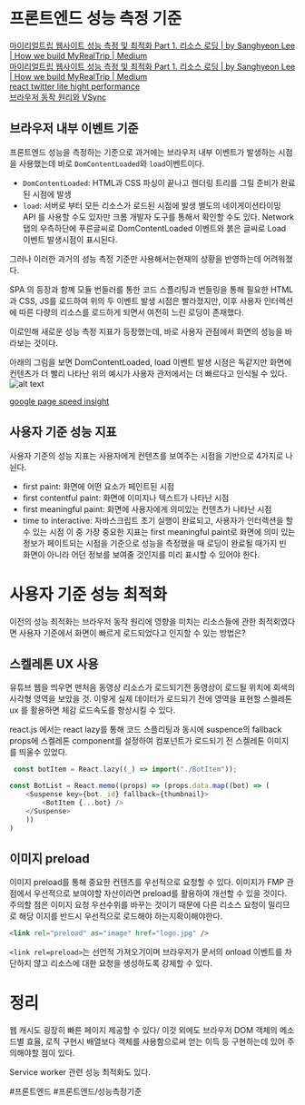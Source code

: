 # 프론트엔드 성능 측정 기준

[마이리얼트립 웹사이트 성능 측정 및 최적화 Part 1. 리소스 로딩 | by Sanghyeon Lee | How we build MyRealTrip | Medium](https://medium.com/myrealtrip-product/fe-website-perf-part1-6ae5b10e3433)  
[마이리얼트립 웹사이트 성능 측정 및 최적화 Part 1. 리소스 로딩 | by Sanghyeon Lee | How we build MyRealTrip | Medium](https://medium.com/myrealtrip-product/fe-website-perf-part1-6ae5b10e3433)  
[react twitter lite hight performance](https://medium.com/@paularmstrong/twitter-lite-and-high-performance-react-progressive-web-apps-at-scale-d28a00e780a3)  
[브라우저 동작 원리와 VSync](https://coffeeandcakeandnewjeong.tistory.com/55)

## 브라우저 내부 이벤트 기준

프론트엔드 성능을 측정하는 기준으로 과거에는 브라우저 내부 이벤트가 발생하는 시점을 사용했는데 바로 `DomContentLoaded`와 `load`이벤트이다.

- `DomContentLoaded`: HTML과 CSS 파싱이 끝나고 렌더링 트리를 그릴 준비가 완료된 시점에 발생
- `load`: 서버로 부터 모든 리소스가 로드된 시점에 발생
  별도의 네이게이션타이밍 API 를 사용할 수도 있자만 크롬 개발자 도구를 통해서 확인할 수도 있다. Network탭의 우측하단에 푸른글씨로 DomContentLoaded 이벤트와 붉은 글씨로 Load 이벤트 발생시점이 표시된다.

그러나 이러한 과거의 성능 측정 기준만 사용해서는현재의 상황을 반영하는데 어려워졌다.

SPA 의 등장과 함꼐 모듈 번들러를 통한 코드 스플리팅과 번들링을 통해 필요한 HTML과 CSS, JS를 로드하여 위의 두 이벤트 발생 시점은 빨라졌지만, 이후 사용자 인터렉션에 따른 다량의 리소스를 로드하게 되면서 여전히 느린 로딩이 존재했다.

이로인해 새로운 성능 측정 지표가 등장했는데, 바로 사용자 관점에서 화면의 성능을 바라보는 것이다.

아래의 그림을 보면 DomContentLoaded, load 이벤트 발생 시점은 독같지만 화면에 컨텐츠가 더 빨리 나타난 위의 예시가 사용자 관저에서는 더 빠르다고 인식될 수 있다.
![alt text](https://6b7o7u172h-flywheel.netdna-ssl.com/wp-content/uploads/2020/11/Google-page-rendering.jpg)

[google page speed insight](https://www.razorsocial.com/google-page-speed-insights/)

## 사용자 기준 성능 지표

사용자 기준의 성능 지표는 사용자에게 컨텐츠를 보여주는 시점을 기반으로 4가지로 나뉜다.

- first paint: 화면에 어떤 요소가 페인트된 시점
- first contentful paint: 화면에 이미지나 텍스트가 나타난 시점
- first meaningful paint: 화면에 사용자에게 의미있는 컨텐츠가 나타난 시점
- time to interactive: 자바스크립트 초기 실행이 완료되고, 사용자가 인터렉션을 할수 있는 시점
  이 중 가장 중요한 지표는 first meaningful paint로 화면에 의미 있는 정보가 페이트되는 시점을 기준으로 성능을 측정했을 때 로딩이 완료될 때가지 빈 화면이 아니라 어던 정보를 보여줄 것인지를 미리 표시할 수 있어야 한다.

# 사용자 기준 성능 최적화

이전의 성능 최적화는 브라우저 동작 원리에 영향을 미치는 리소스들에 관한 최적회였다면 사용자 기준에서 화면이 빠르게 로드되었다고 인지할 수 있는 방법은?

## 스켈레톤 UX 사용

유튜브 웹을 띄우면 맨처음 동영상 리소스가 로드되기전 동영상이 로드될 위치에 회색의 사각형 영역을 보았을 것.
이렇게 실제 데이터가 로드되기 전에 영역을 표현할 스켈레톤 ux 를 활용하면 체감 로드속도를 향상시킬 수 있다.

react.js 에서는 react lazy를 통해 코드 스플리팅과 동시에 suspence의 fallback props에 스켈레톤 component를 설정하여 컴포넌트가 로드되기 전 스켈레톤 이미지를 띄울수 있었다.

```js
 const botItem = React.lazy((_) => import("./BotItem"));

const BotList = React.memo((props) => (props.data.map((bot) => (
	<Suspense key={bot._id} fallback={thumbnail}>
		<BotItem {...bot} />
	</Suspense>
	))
)
```

## 이미지 preload

이미지 preload를 통해 중요한 컨텐츠를 우선적으로 요청할 수 있다. 이미지가 FMP 관점에서 우선적으로 보여야할 자산이라면 preload를 활용하여 개선할 수 있을 것이다. 주의할 점은 이미지 요청 우선수위를 바꾸는 것이기 때문에 다른 리소스 요청이 밀리므로 해당 이지를 반드시 우선적으로 로드해야 하는지확이해야한다.

```html
<link rel="preload" as="image" href="logo.jpg" />
```

`<link rel=preload>`는 선언적 가져오기이며 브라우저가 문서의 onload 이벤트를 차단하지 않고 리소스에 대한 요청을 생성하도록 강제할 수 있다.

# 정리

웹 캐시도 굉장히 빠른 페이지 제공할 수 있다/
이것 외에도 브라우저 DOM 객체의 메소드별 효율, 로직 구현시 배열보다 객체를 사용함으로써 얻는 이득 등 구현하는데 있어 주의해야할 점이 있다.

Service worker 관련 성능 최적화도 있다.

#프론트엔드 #프론트엔드/성능측정기준
